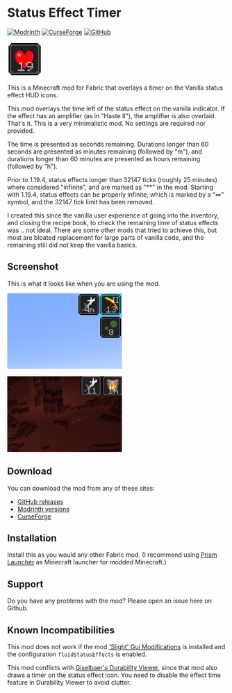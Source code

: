 # Status Effect Timer

[![Modrinth](https://img.shields.io/modrinth/dt/statuseffecttimer?logo=modrinth)](https://modrinth.com/mod/statuseffecttimer)
[![CurseForge](https://img.shields.io/curseforge/dt/484738?logo=curseforge)](https://www.curseforge.com/minecraft/mc-mods/status-effect-timer)
[![GitHub](https://img.shields.io/github/downloads/magicus/statuseffecttimer/total?logo=github)](https://github.com/magicus/statuseffecttimer/releases)

![Logo](docs/logo.png)

This is a Minecraft mod for Fabric that overlays a timer on the Vanilla status effect HUD icons.

This mod overlays the time left of the status effect on the vanilla indicator. If the effect has an amplifier (as in "Haste II"), the amplifier is also overlaid. That's it. This is a very minimalistic mod. No settings are required nor provided.

The time is presented as seconds remaining. Durations longer than 60 seconds are presented as minutes remaining (followed by "m"), and durations longer than 60 minutes are presented as hours remaining (followed by "h").

Prior to 1.19.4, status effects longer than 32147 ticks (roughly 25 minutes) where considered "infinite", and are marked as "**" in the mod. Starting with 1.19.4, status effects can be properly infinite, which is marked by a "∞" symbol, and the 32147 tick limit has been removed.

I created this since the vanilla user experience of going into the inventory, and closing the recipe book, to check the remaining time of status effects was .. not ideal. There are some other mods that tried to achieve this, but most are bloated replacement for large parts of vanilla code, and the remaining still did not keep the vanilla basics.

## Screenshot

This is what it looks like when you are using the mod.

![Screenshot](screenshot.png?raw=true)

![Animation](animation.gif?raw=true)

## Download

You can download the mod from any of these sites:

* [GitHub releases](https://github.com/magicus/statuseffecttimer/releases)
* [Modrinth versions](https://modrinth.com/mod/statuseffecttimer/versions)
* [CurseForge](https://www.curseforge.com/minecraft/mc-mods/status-effect-timer/files)

## Installation

Install this as you would any other Fabric mod. (I recommend using [Prism Launcher](https://prismlauncher.org/) as Minecraft launcher for modded Minecraft.)

## Support

Do you have any problems with the mod? Please open an issue here on Github.

## Known Incompatibilities

This mod does not work if the mod ['Slight' Gui Modifications](https://github.com/shedaniel/slight-gui-modifications) is installed and the configuration `fluidStatusEffects` is enabled.

This mod conflicts with [Giselbaer's Durability Viewer](https://github.com/gbl/DurabilityViewer), since that mod also draws a timer on the status effect icon. You need to disable the effect time feature in Durability Viewer to avoid clutter.
